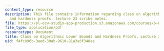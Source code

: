 ```yaml
---
content_type: resource
description: This file contains information regarding class on algorithmic lower bounds
  and hardness proofs, lecture 23 scribe notes.
file: https://ol-ocw-studio-app-production.s3.amazonaws.com/courses/6-890-algorithmic-lower-bounds-fun-with-hardness-proofs-fall-2014/f4fc896b3aed30ab961081a3a6f348ae_MIT6_890F14_Lec23.pdf
file_type: application/pdf
resourcetype: Document
title: Class on Algorithmic Lower Bounds and Hardness Proofs, Lecture 23 Scribe Notes
uid: f4fc896b-3aed-30ab-9610-81a3a6f348ae
---
```

